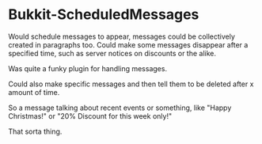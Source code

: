 # Bukkit-ScheduledMessages
Would schedule messages to appear, messages could be collectively created in paragraphs too. Could make some messages disappear after a specified time, such as server notices on discounts or the alike.

Was quite a funky plugin for handling messages.

Could also make specific messages and then tell them to be deleted after x amount of time.

So a message talking about recent events or something, like "Happy Christmas!" or "20% Discount for this week only!"

That sorta thing.
